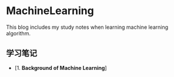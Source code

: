 # MachineLearning
This blog includes my study notes when learning machine learning algorithm.

## 学习笔记
- [1. **Background of Machine Learning**]

